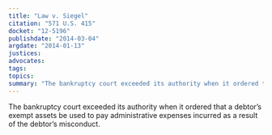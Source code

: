 ```yaml
---
title: "Law v. Siegel"
citation: "571 U.S. 415"
docket: "12-5196"
publishdate: "2014-03-04"
argdate: "2014-01-13"
justices:
advocates:
tags:
topics:
summary: "The bankruptcy court exceeded its authority when it ordered that a debtor’s exempt assets be used to pay administrative expenses incurred as a result of the debtor’s misconduct."
---
```

The bankruptcy court exceeded its authority when it ordered that a debtor’s exempt assets be used to pay administrative expenses incurred as a result of the debtor’s misconduct.

